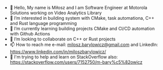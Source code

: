 - 👋 Hello, My name is Miłosz and I am Software Engineer at Motorola Solutions working on Video Analytics Library
- 👀 I’m interested in building system with CMake, task automationa, C++ and Rust language programming
- 🌱 I’m currently learning building projects CMake and CI/CD automation with Github Actions
- 💞️ I’m looking to collaborate on C++ or Rust projects
- 📫 How to reach me e-mail: milosz.barylowicz@gmail.com and LinkedIn: https://www.linkedin.com/in/miloszbarylowicz/
- 📙 I'm trying to help and learn on StackOverflow also: https://stackoverflow.com/users/7152750/m-bary%c5%82owicz

<!---
milosz-barylowicz/milosz-barylowicz is a ✨ special ✨ repository because its `README.md` (this file) appears on your GitHub profile.
You can click the Preview link to take a look at your changes.
--->
